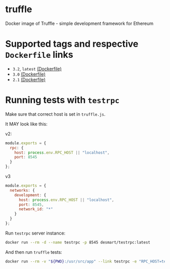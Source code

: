 # truffle
Docker image of Truffle - simple development framework for Ethereum

# Supported tags and respective `Dockerfile` links

* `3.2`, `latest` [(Dockerfile)](https://github.com/DeDocker/truffle/blob/master/3.2/Dockerfile)
* `3.0` [(Dockerfile)](https://github.com/DeDocker/truffle/blob/master/3.0/Dockerfile)
* `2.1` [(Dockerfile)](https://github.com/DeDocker/truffle/blob/master/2.1/Dockerfile)

# Running tests with `testrpc`

Make sure that correct host is set in `truffle.js`.

It MAY look like this:

v2:

```js
module.exports = {
  rpc: {
    host: process.env.RPC_HOST || "localhost",
    port: 8545
  }
};
```

v3

```js
module.exports = {
  networks: {
    development: {
      host: process.env.RPC_HOST || "localhost",
      port: 8545,
      network_id: "*"
    }
  }
};
```

Run `testrpc` server instance:

```bash
docker run --rm -d --name testrpc -p 8545 desmart/testrpc:latest
```

And then run `truffle` tests:

```bash
docker run --rm -v "${PWD}:/usr/src/app" --link testrpc -e "RPC_HOST=testrpc" desmart/truffle:latest test
```

